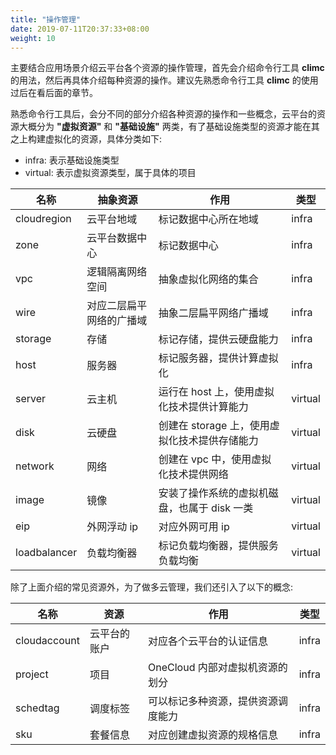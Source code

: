 ```yaml
---
title: "操作管理"
date: 2019-07-11T20:37:33+08:00
weight: 10
---
```


主要结合应用场景介绍云平台各个资源的操作管理，首先会介绍命令行工具 **climc** 的用法，然后再具体介绍每种资源的操作。建议先熟悉命令行工具 **climc** 的使用过后在看后面的章节。

熟悉命令行工具后，会分不同的部分介绍各种资源的操作和一些概念，云平台的资源大概分为 **"虚拟资源"** 和 **"基础设施"** 两类，有了基础设施类型的资源才能在其之上构建虚拟化的资源，具体分类如下:

- infra: 表示基础设施类型
- virtual: 表示虚拟资源类型，属于具体的项目

| 名称         | 抽象资源                 | 作用                                          | 类型    |
|--------------|--------------------------|-----------------------------------------------|---------|
| cloudregion  | 云平台地域               | 标记数据中心所在地域                          | infra   |
| zone         | 云平台数据中心           | 标记数据中心                                  | infra   |
| vpc          | 逻辑隔离网络空间         | 抽象虚拟化网络的集合                          | infra   |
| wire         | 对应二层扁平网络的广播域 | 抽象二层扁平网络广播域                        | infra   |
| storage      | 存储                     | 标记存储，提供云硬盘能力                      | infra   |
| host         | 服务器                   | 标记服务器，提供计算虚拟化                    | infra   |
| server       | 云主机                   | 运行在 host 上，使用虚拟化技术提供计算能力    | virtual |
| disk         | 云硬盘                   | 创建在 storage 上，使用虚拟化技术提供存储能力 | virtual |
| network      | 网络                     | 创建在 vpc 中，使用虚拟化技术提供网络         | virtual |
| image        | 镜像                     | 安装了操作系统的虚拟机磁盘，也属于 disk 一类  | virtual |
| eip          | 外网浮动 ip              | 对应外网可用 ip                               | virtual |
| loadbalancer | 负载均衡器               | 标记负载均衡器，提供服务负载均衡              | virtual |

除了上面介绍的常见资源外，为了做多云管理，我们还引入了以下的概念:

| 名称         | 资源         | 作用                               | 类型  |
|--------------|--------------|------------------------------------|-------|
| cloudaccount | 云平台的账户 | 对应各个云平台的认证信息           | infra |
| project      | 项目         | OneCloud 内部对虚拟机资源的划分    | infra |
| schedtag     | 调度标签     | 可以标记多种资源，提供资源调度能力 | infra |
| sku          | 套餐信息     | 对应创建虚拟资源的规格信息         | infra |
